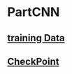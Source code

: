 # PartCNN
## [training Data](https://drive.google.com/drive/folders/1qEoFjS4T1e9gAQ7iXE40omagBUEwlTjA?usp=sharing)
## [CheckPoint](https://drive.google.com/file/d/1GKBPIKuaxPiG-4GKALZZ8oCmzrgNagmz/view?usp=sharing)
